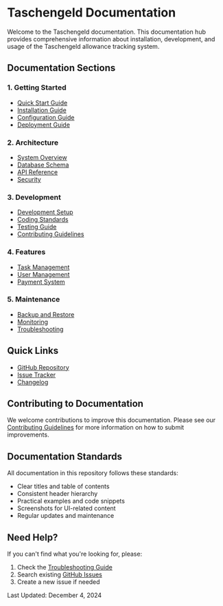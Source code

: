 # Taschengeld Documentation

Welcome to the Taschengeld documentation. This documentation hub provides comprehensive information about installation, development, and usage of the Taschengeld allowance tracking system.

## Documentation Sections

### 1. Getting Started

- [Quick Start Guide](1-getting-started/quick-start.md)
- [Installation Guide](1-getting-started/installation.md)
- [Configuration Guide](1-getting-started/configuration.md)
- [Deployment Guide](1-getting-started/deployment.md)

### 2. Architecture

- [System Overview](2-architecture/overview.md)
- [Database Schema](2-architecture/database-schema.md)
- [API Reference](2-architecture/api-reference.md)
- [Security](2-architecture/security.md)

### 3. Development

- [Development Setup](3-development/setup.md)
- [Coding Standards](3-development/coding-standards.md)
- [Testing Guide](3-development/testing.md)
- [Contributing Guidelines](3-development/contributing.md)

### 4. Features

- [Task Management](4-features/task-management.md)
- [User Management](4-features/user-management.md)
- [Payment System](4-features/payment-system.md)

### 5. Maintenance

- [Backup and Restore](5-maintenance/backup-restore.md)
- [Monitoring](5-maintenance/monitoring.md)
- [Troubleshooting](5-maintenance/troubleshooting.md)

## Quick Links

- [GitHub Repository](https://github.com/yourusername/tgeld)
- [Issue Tracker](https://github.com/yourusername/tgeld/issues)
- [Changelog](CHANGELOG.md)

## Contributing to Documentation

We welcome contributions to improve this documentation. Please see our [Contributing Guidelines](3-development/contributing.md) for more information on how to submit improvements.

## Documentation Standards

All documentation in this repository follows these standards:

- Clear titles and table of contents
- Consistent header hierarchy
- Practical examples and code snippets
- Screenshots for UI-related content
- Regular updates and maintenance

## Need Help?

If you can't find what you're looking for, please:

1. Check the [Troubleshooting Guide](5-maintenance/troubleshooting.md)
2. Search existing [GitHub Issues](https://github.com/yourusername/tgeld/issues)
3. Create a new issue if needed

Last Updated: December 4, 2024
